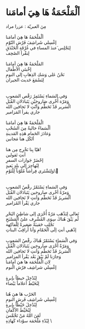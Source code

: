 # ألْمَلْحَمَةُ هَا هِيَ أمامَنا 

مِنَ العبريّة : عزرا مراد \
\
ألْمَلْحَمَةُ  هَا  هِيَ  أمامَنا\
إغْسِلي شَراشِفَ فَرْشِ النّوْمِ\
لِنَجْلِس َعندَ المساءِ في غُرْفَةِ الخَنْدَقِ\
لِنقْرأ الصُحِف\
\
المَلْحَمَةُ هَا هِيَ أمامَنا\
إخْبئي الأطْفال \
نَحْنُ عَلى وَشكِ الذِهابِ إلى النومِ \
لِنَسْمَعَ حَديث الجيران \
\
\
وَفي السَماءِ يَسْتَمِرُ رَقْص الشعوبِ \
وَمَرّة أُخْرى صَاروخيْنِ يَتَبادَلانِ القُبَلِ \
الْسَرير قَدْ تَحَطَّم وَأنْتِ لا تَخافين الله\
 جاري يقرأ المَزامير\
\
الْمَلْحَمَةٌ هَا هِيَ أمامَنا \
ألْسَماءُ خاليةٌ مِنَ السُحْبِ \
وَغادَرَ الحَمام هَذِهِ المَدينةِ\
ألكُل هنا مَجانين \
\
هَيّا بِنا نَخْرِج مِن هنا!\
 أنتِ تَقولين \
إحْضَرْ جَوازات السفرِ\
لِنُهاجِرَ إلى بلدٍ بَعيدٍ \
وَلِنَشْتَري فِراشاً مُلَوّناً لِلْنَوْمِ\\
\
\
وَفي السَماءِ يَسْتَمّرُ رقْصُ الشعوبِ \
وَمرّةً أخْرى صاروخين يَتَبادَلان القُبَل \
ألْسَريرُ قَدْ تَحَطّم وَأنتِ لا تَخافين الله\
جاري يَقْرأ المًزامير  \
\
 تَعالي لِنَذْهَب مَرّةً أُخْرَى إلى شاطِئِ البَحْرِ\
لًم يَبْقَ هُناكَ سِوَى المُشْرِف علىُ الْمَسْبَحِ \
نَجْلِب حَقيبَةً صَغيرةً لِلْفاكِهة\
إذْهَبي أنتِ إلَى الْحَمّامِ وَأنا أُراقِبُ البناتِ\
\
وَفي الْسَماءِ يَسْتَمّرُ هُناكَ رقْصُ الشعوبِ \
وَمَرّةٌ أُخْرَى صاروخين يَتَبادَلان الْقُبَلِ \
ألْسَريرُ قَدْ تَحَطّم وَأنتِ لا تَخافين الله \
وَجارَنا لَمْ يَبْقَ بَعْد يَقْرأ المزامير \
لِان الْمَلْحَمَة ها هيَ أمامَنا \
إغْسِلي شراشِف فرْشِ الْنوم\
\
لِنُدْخِلَ خيطاً بإبرةٍ\
لِنُخَيّطَ أعلاماً بَيْضاء \
\
الحَرْب  هَا هيَ هُنا\
إغْسِلي شَراشِف فَرشِ النومِ \
لِنُدْخِلَ خَيْطاٌ بإبرةٍ\
لِنُخَيِّطَ الأكْفانِ\
لَعَنَ اللهُ مَنْ تَحَّمَّسَ \
لِبْدْءِ مَلْحَمَة سوْداء كَهاذِهِ  \